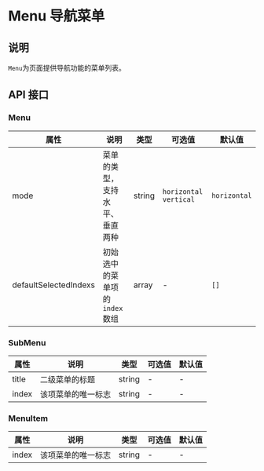 # Menu 导航菜单

## 说明

`Menu`为页面提供导航功能的菜单列表。

## API 接口
### Menu
| 属性 | 说明 | 类型 | 可选值 | 默认值 |
| --- | --- | --- | --- | --- |
| mode | 菜单的类型，支持水平、垂直两种 | string | `horizontal` `vertical` | `horizontal` |
| defaultSelectedIndexs | 初始选中的菜单项的`index`数组 | array | - | `[]` |

### SubMenu
| 属性 | 说明 | 类型 | 可选值 | 默认值 |
| --- | --- | --- | --- | --- |
| title | 二级菜单的标题 | string | - | - |
| index | 该项菜单的唯一标志 | string | - | - |

### MenuItem
| 属性 | 说明 | 类型 | 可选值 | 默认值 |
| --- | --- | --- | --- | --- |
| index | 该项菜单的唯一标志 | string | - | - |
